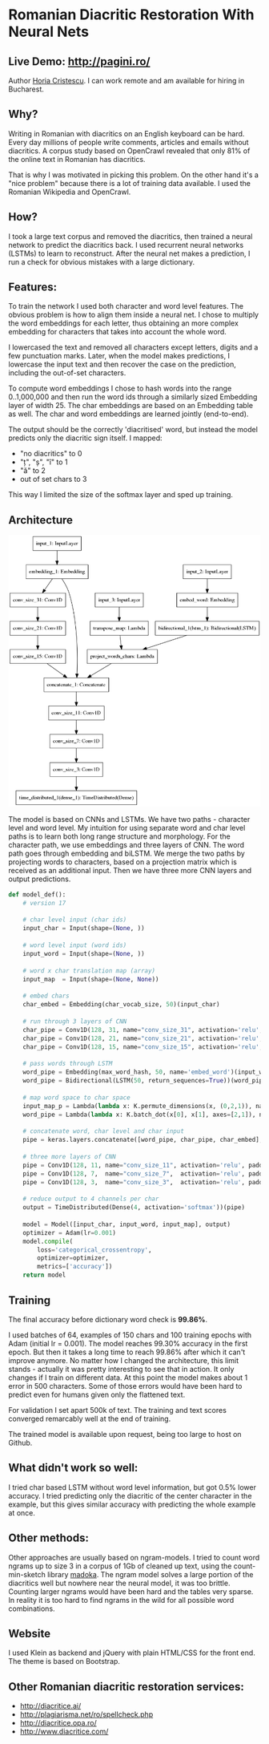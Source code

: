 # Romanian Diacritic Restoration With Neural Nets

## Live Demo: http://pagini.ro/

Author [Horia Cristescu](mailto:horia.cristescu@gmail.com). I can work remote and am available for hiring in Bucharest.

## Why?

Writing in Romanian with diacritics on an English keyboard can be hard. Every day millions of people write comments, articles and emails without diacritics. A corpus study based on OpenCrawl revealed that only 81% of the online text in Romanian has diacritics.

That is why I was motivated in picking this problem. On the other hand it's a "nice problem" because there is a lot of training data available. I used the Romanian Wikipedia and OpenCrawl.
 
## How?

I took a large text corpus and removed the diacritics, then trained a neural network to predict the diacritics back. I used recurrent neural networks (LSTMs) to learn to reconstruct. After the neural net makes a prediction, I run a check for obvious mistakes with a large dictionary.

## Features:

To train the network I used both character and word level features. The obvious problem is how to align them inside a neural net. I chose to multiply the word embeddings for each letter, thus obtaining an more complex embedding for characters that takes into account the whole word. 

I lowercased the text and removed all characters except letters, digits and a few punctuation marks. Later, when the model makes predictions, I lowercase the input text and then recover the case on the prediction, including the out-of-set characters.

To compute word embeddings I chose to hash words into the range 0..1,000,000 and then run the word ids through a similarly sized Embedding layer of width 25. The char embeddings are based on an Embedding table as well. The char and word embeddings are learned jointly (end-to-end).

The output should be the correctly 'diacritised' word, but instead the model predicts only the diacritic sign itself. I mapped:

- "no diacritics" to 0
- "ț", "ș", "î" to 1 
- "ă" to 2
- out of set chars to 3

This way I limited the size of the softmax layer and sped up training.

## Architecture

<img src="app/model.png?raw=true" width="508">

The model is based on CNNs and LSTMs. We have two paths - character level and word level. My intuition for using separate word and char level paths is to learn both long range structure and morphology. For the character path, we use embeddings and three layers of CNN. The word path goes through embedding and biLSTM. We merge the two paths by projecting words to characters, based on a projection matrix which is received as an additional input. Then we have three more CNN layers and output predictions.

```python
def model_def():
    # version 17

    # char level input (char ids)
    input_char = Input(shape=(None, ))
    
    # word level input (word ids)
    input_word = Input(shape=(None, ))
    
    # word x char translation map (array)
    input_map  = Input(shape=(None, None))

    # embed chars
    char_embed = Embedding(char_vocab_size, 50)(input_char)

    # run through 3 layers of CNN
    char_pipe = Conv1D(128, 31, name="conv_size_31", activation='relu', padding='same')(char_embed)
    char_pipe = Conv1D(128, 21, name="conv_size_21", activation='relu', padding='same')(char_pipe)
    char_pipe = Conv1D(128, 15, name="conv_size_15", activation='relu', padding='same')(char_pipe)

    # pass words through LSTM
    word_pipe = Embedding(max_word_hash, 50, name='embed_word')(input_word)
    word_pipe = Bidirectional(LSTM(50, return_sequences=True))(word_pipe) # (None, 27, 100)

    # map word space to char space
    input_map_p = Lambda(lambda x: K.permute_dimensions(x, (0,2,1)), name='transpose_map')(input_map)
    word_pipe = Lambda(lambda x: K.batch_dot(x[0], x[1], axes=[2,1]), name='project_words_chars')([input_map_p, word_pipe])

    # concatenate word, char level and char input
    pipe = keras.layers.concatenate([word_pipe, char_pipe, char_embed], axis=-1)

    # three more layers of CNN
    pipe = Conv1D(128, 11, name="conv_size_11", activation='relu', padding='same')(pipe)
    pipe = Conv1D(128, 7,  name="conv_size_7",  activation='relu', padding='same')(pipe)
    pipe = Conv1D(128, 3,  name="conv_size_3",  activation='relu', padding='same')(pipe)

    # reduce output to 4 channels per char
    output = TimeDistributed(Dense(4, activation='softmax'))(pipe)

    model = Model([input_char, input_word, input_map], output)
    optimizer = Adam(lr=0.001)
    model.compile(
        loss='categorical_crossentropy',
        optimizer=optimizer,
        metrics=['accuracy'])
    return model
```

## Training

The final accuracy before dictionary word check is **99.86%**.

I used batches of 64, examples of 150 chars and 100 training epochs with Adam (initial lr = 0.001). The model reaches 99.30% accuracy in the first epoch. But then it takes a long time to reach 99.86% after which it can't improve anymore. No matter how I changed the architecture, this limit stands - actually it was pretty interesting to see that in action. It only changes if I train on different data. At this point the model makes about 1 error in 500 characters. Some of those errors would have been hard to predict even for humans given only the flattened text.

For validation I set apart 500k of text. The training and text scores converged remarcably well at the end of training.

The trained model is available upon request, being too large to host on Github.

## What didn't work so well:

I tried char based LSTM without word level information, but got 0.5% lower accuracy. I tried predicting only the diacritic of the center character in the example, but this gives similar accuracy with predicting the whole example at once.

## Other methods:

Other approaches are usually based on ngram-models. I tried to count word ngrams up to size 3 in a corpus of 1Gb of cleaned up text, using the count-min-sketch library [madoka](https://github.com/ikegami-yukino/madoka-python). The ngram model solves a large portion of the diacritics well but nowhere near the neural model, it was too brittle. Counting larger ngrams would have been hard and the tables very sparse. In reality it is too hard to find ngrams in the wild for all possible word combinations.

## Website

I used Klein as backend and jQuery with plain HTML/CSS for the front end. The theme is based on Bootstrap.

## Other Romanian diacritic restoration services:
- http://diacritice.ai/
- http://plagiarisma.net/ro/spellcheck.php
- http://diacritice.opa.ro/
- http://www.diacritice.com/

